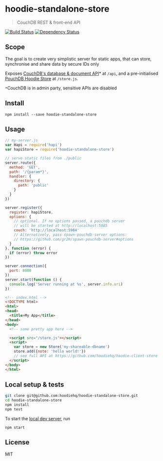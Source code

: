 # hoodie-standalone-store

> CouchDB REST & front-end API

[![Build Status](https://travis-ci.org/hoodiehq/hoodie-standalone-store.svg?branch=master)](https://travis-ci.org/hoodiehq/hoodie-standalone-store)
[![Dependency Status](https://david-dm.org/hoodiehq/hoodie-standalone-store.svg)](https://david-dm.org/hoodiehq/hoodie-standalone-store)

## Scope

The goal is to create very simplistic server for static apps, that can store,
synchronise and share data by secure IDs only

Exposes [CouchDB's database & document API](http://couchdb.readthedocs.org/en/stable/api/)* at `/api`,
and a pre-initialised [PouchDB Hoodie Store](https://github.com/hoodiehq/hoodie-client-store)
at `/store.js`.

`*`CouchDB is in admin party, sensitive APIs are disabled

## Install

```
npm install --save hoodie-standalone-store
```

## Usage

```js
// my-server.js
var Hapi = require('hapi')
var hapiStore = require('hoodie-standalone-store')

// serve static files from ./public
server.route({
  method: 'GET',
  path: '/{param*}',
  handler: {
    directory: {
      path: 'public'
    }
  }
})

server.register({
  register: hapiStore,
  options: {
    // optional. If no options passed, a pouchdb server
    // will be started at http://localhost:5985
    couch: 'http://localhost:5984'
    // Alternatively, pass spawn-pouchdb-server options:
    // https://github.com/gr2m/spawn-pouchdb-server#options
  }
}, function (error) {
  if (error) throw error
})

server.connection({
  port: 8000
})
server.start(function () {
  console.log('Server running at %s', server.info.uri)
})
```

```html
<!-- index.html -->
<!DOCTYPE html>
<html>
<head>
  <title>My App</title>
</head>
<body>
  <!-- some pretty app here -->

  <script src="/store.js"></script>
  <script>
    var store = new Store('my-shareable-dbname')
    store.add({note: 'hello world!'})
    // see full API at https://github.com/hoodiehq/hoodie-client-store
  </script>
</body>
</html>
```

## Local setup & tests

```bash
git clone git@github.com:hoodiehq/hoodie-standalone-store.git
cd hoodie-standalone-store
npm install
npm test
```

To start the [local dev server](bin/server), run

```
npm start
```

## License

MIT
